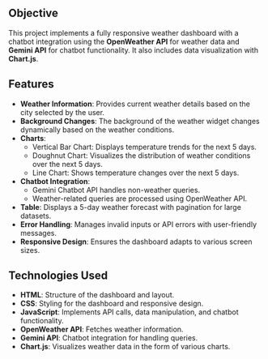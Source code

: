 

## Objective

This project implements a fully responsive weather dashboard with a chatbot integration using the **OpenWeather API** for weather data and **Gemini API** for chatbot functionality. It also includes data visualization with **Chart.js**.

## Features

- **Weather Information**: Provides current weather details based on the city selected by the user.
- **Background Changes**: The background of the weather widget changes dynamically based on the weather conditions.
- **Charts**: 
  - Vertical Bar Chart: Displays temperature trends for the next 5 days.
  - Doughnut Chart: Visualizes the distribution of weather conditions over the next 5 days.
  - Line Chart: Shows temperature changes over the next 5 days.
- **Chatbot Integration**: 
  - Gemini Chatbot API handles non-weather queries.
  - Weather-related queries are processed using OpenWeather API.
- **Table**: Displays a 5-day weather forecast with pagination for large datasets.
- **Error Handling**: Manages invalid inputs or API errors with user-friendly messages.
- **Responsive Design**: Ensures the dashboard adapts to various screen sizes.

## Technologies Used

- **HTML**: Structure of the dashboard and layout.
- **CSS**: Styling for the dashboard and responsive design.
- **JavaScript**: Implements API calls, data manipulation, and chatbot functionality.
- **OpenWeather API**: Fetches weather information.
- **Gemini API**: Chatbot integration for handling queries.
- **Chart.js**: Visualizes weather data in the form of various charts.








